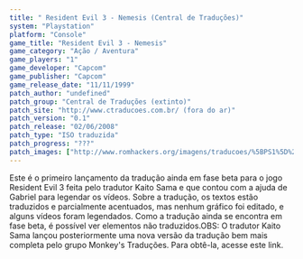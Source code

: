 ```yaml
---
title: " Resident Evil 3 - Nemesis (Central de Traduções)"
system: "Playstation"
platform: "Console"
game_title: "Resident Evil 3 - Nemesis"
game_category: "Ação / Aventura"
game_players: "1"
game_developer: "Capcom"
game_publisher: "Capcom"
game_release_date: "11/11/1999"
patch_author: "undefined"
patch_group: "Central de Traduções (extinto)"
patch_site: "http://www.ctraducoes.com.br/ (fora do ar)"
patch_version: "0.1"
patch_release: "02/06/2008"
patch_type: "ISO traduzida"
patch_progress: "???"
patch_images: ["http://www.romhackers.org/imagens/traducoes/%5BPS1%5D%20Resident%20Evil%203%20-%20Nemesis%20-%20Central%20de%20Tradu%C3%A7%C3%B5es%20-%201.jpg","http://www.romhackers.org/imagens/traducoes/%5BPS1%5D%20Resident%20Evil%203%20-%20Nemesis%20-%20Central%20de%20Tradu%C3%A7%C3%B5es%20-%202.jpg","http://www.romhackers.org/imagens/traducoes/%5BPS1%5D%20Resident%20Evil%203%20-%20Nemesis%20-%20Central%20de%20Tradu%C3%A7%C3%B5es%20-%203.jpg"]
---
```

Este é o primeiro lançamento da tradução ainda em fase beta para o jogo Resident Evil 3 feita pelo tradutor Kaito Sama e que contou com a ajuda de Gabriel para legendar os vídeos. Sobre a tradução, os textos estão traduzidos e parcialmente acentuados, mas nenhum gráfico foi editado, e alguns vídeos foram legendados. Como a tradução ainda se encontra em fase beta, é possível ver elementos não traduzidos.OBS: O tradutor Kaito Sama lançou posteriormente uma nova versão da tradução bem mais completa pelo grupo Monkey's Traduções. Para obtê-la, acesse este link.